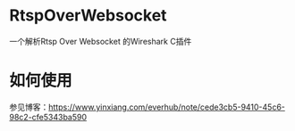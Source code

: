# RtspOverWebsocket
一个解析Rtsp Over Websocket 的Wireshark C插件

# 如何使用
参见博客：https://www.yinxiang.com/everhub/note/cede3cb5-9410-45c6-98c2-cfe5343ba590
